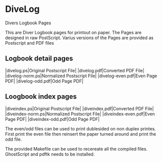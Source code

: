 # DiveLog
Divers Logbook Pages 

This are Diver Logbook pages for printout on paper. The Pages are designed in raw PostScript.
Varius versions of the Pages are provided as Postscript and PDF files

## Logbook detail pages

|divelog.ps|Original Postscript File|
|divelog.pdf|Converted PDF File|
|divelog-norm.ps|Normalized Postscript File|
|divelog-even.pdf|Even Page PDF|
|divelog-odd.pdf|Odd Page PDF|

## Loogbook index pages

|diveindex.ps|Original Postscript File|
|diveindex.pdf|Converted PDF File|
|diveindex-norm.ps|Normalized Postscript File|
|diveindex-even.pdf|Even Page PDF|
|diveindex-odd.pdf|Odd Page PDF|

The even/odd files can be used to print dublesided on non duplex printes. First print the even file then reinsert the paper turned around and print the odd file.

The provided Makefile can be used to recereate all the compiled files. GhostScript and pdftk needs to be installed.
